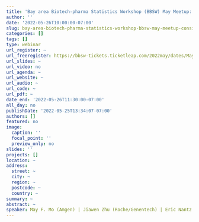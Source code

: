 ```yaml
---
title: 'Bay area Biotech-pharma Statistics Workshop (BBSW) May Meetup: Considerations for Blinded Independent Central Review in Oncology Studies '
author: ''
date: '2022-05-26T10:00:00-07:00'
slug: bay-area-biotech-pharma-statistics-workshop-bbsw-may-meetup-considerations-for-blinded-independent-central-review-in-oncology-studies
categories: []
tags: []
type: webinar
url_register: ~
url_freeregister: https://bbsw-tickets.ticketleap.com/2022may/dates/May-26-2022_at_1000AM
url_slides: ~
url_video: no
url_agenda: ~
url_website: ~
url_audio: ~
url_code: ~
url_pdf: ~
date_end: '2022-05-26T11:30:00-07:00'
all_day: no
publishDate: '2022-05-25T13:34:07-07:00'
authors: []
featured: no
image:
  caption: ''
  focal_point: ''
  preview_only: no
slides: ''
projects: []
location: ~
address:
  street: ~
  city: ~
  region: ~
  postcode: ~
  country: ~
summary: ~
abstract: ~
speaker: May F. Mo (Amgen) | Jiawen Zhu (Roche/Genentech) | Eric Nantz (Eli Lilly) | Ning Leng (Roche/Genentech)
---
```

<!--more-->
